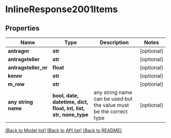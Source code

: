 # InlineResponse2001Items


## Properties
Name | Type | Description | Notes
------------ | ------------- | ------------- | -------------
**antragnr** | **str** |  | [optional] 
**antragsteller** | **str** |  | [optional] 
**antragsteller_nr** | **float** |  | [optional] 
**kennr** | **str** |  | [optional] 
**m_row** | **str** |  | [optional] 
**any string name** | **bool, date, datetime, dict, float, int, list, str, none_type** | any string name can be used but the value must be the correct type | [optional]

[[Back to Model list]](../README.md#documentation-for-models) [[Back to API list]](../README.md#documentation-for-api-endpoints) [[Back to README]](../README.md)


